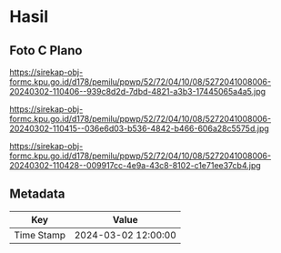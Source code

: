 # Hasil

## Foto C Plano

https://sirekap-obj-formc.kpu.go.id/d178/pemilu/ppwp/52/72/04/10/08/5272041008006-20240302-110406--939c8d2d-7dbd-4821-a3b3-17445065a4a5.jpg

https://sirekap-obj-formc.kpu.go.id/d178/pemilu/ppwp/52/72/04/10/08/5272041008006-20240302-110415--036e6d03-b536-4842-b466-606a28c5575d.jpg

https://sirekap-obj-formc.kpu.go.id/d178/pemilu/ppwp/52/72/04/10/08/5272041008006-20240302-110428--009917cc-4e9a-43c8-8102-c1e71ee37cb4.jpg


## Metadata

| Key        | Value               |
| ---------- | ------------------- |
| Time Stamp | 2024-03-02 12:00:00 |



